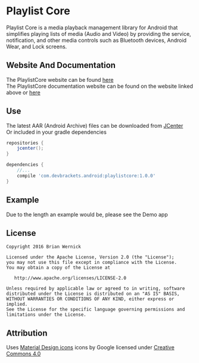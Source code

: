 Playlist Core
============
Playlist Core is a media playback management library for Android that simplifies playing lists of
media (Audio and Video) by providing the service, notification, and other media controls such as
Bluetooth devices, Android Wear, and Lock screens.


Website And Documentation
-------
The PlaylistCore website can be found [here][Website]  
The PlaylistCore documentation website can be found on the website linked above or [here][Java Docs]


Use
-------
The latest AAR (Android Archive) files can be downloaded from [JCenter][JCenter]  
Or included in your gradle dependencies

```gradle
repositories {
    jcenter();
}

dependencies {
    //...
    compile 'com.devbrackets.android:playlistcore:1.0.0'
}
```

Example
-------
Due to the length an example would be, please see the Demo app


License
-------

    Copyright 2016 Brian Wernick

    Licensed under the Apache License, Version 2.0 (the "License");
    you may not use this file except in compliance with the License.
    You may obtain a copy of the License at

       http://www.apache.org/licenses/LICENSE-2.0

    Unless required by applicable law or agreed to in writing, software
    distributed under the License is distributed on an "AS IS" BASIS,
    WITHOUT WARRANTIES OR CONDITIONS OF ANY KIND, either express or implied.
    See the License for the specific language governing permissions and
    limitations under the License.


Attribution
-----------
Uses [Material Design icons][Design Icons] icons by Google
licensed under [Creative Commons 4.0][CC 4.0]


 [Design Icons]: https://github.com/google/material-design-icons
 [CC 4.0]: http://creativecommons.org/licenses/by/4.0/
 [JCenter]: https://bintray.com/brianwernick/maven/PlaylistCore/view#files
 [Website]: http://devbrackets.com/dev/libs/playlistcore.html
 [Java Docs]: http://devbrackets.com/dev/libs/docs/playlistcore/1.0.0/index.html
